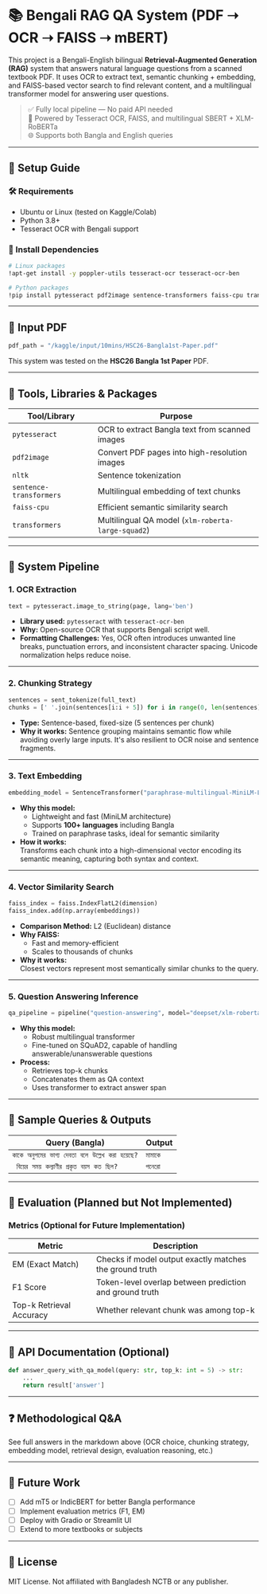 # 📚 Bengali RAG QA System (PDF ➝ OCR ➝ FAISS ➝ mBERT)

This project is a Bengali-English bilingual **Retrieval-Augmented Generation (RAG)** system that answers natural language questions from a scanned textbook PDF. It uses OCR to extract text, semantic chunking + embedding, and FAISS-based vector search to find relevant content, and a multilingual transformer model for answering user questions.

> ✅ Fully local pipeline — No paid API needed  
> 🧠 Powered by Tesseract OCR, FAISS, and multilingual SBERT + XLM-RoBERTa  
> 🌐 Supports both Bangla and English queries

---

## 🔧 Setup Guide

### 🛠 Requirements

- Ubuntu or Linux (tested on Kaggle/Colab)
- Python 3.8+
- Tesseract OCR with Bengali support

### 🐍 Install Dependencies

```bash
# Linux packages
!apt-get install -y poppler-utils tesseract-ocr tesseract-ocr-ben

# Python packages
!pip install pytesseract pdf2image sentence-transformers faiss-cpu transformers nltk --quiet
```

---

## 📁 Input PDF

```python
pdf_path = "/kaggle/input/10mins/HSC26-Bangla1st-Paper.pdf"
```

This system was tested on the **HSC26 Bangla 1st Paper** PDF.

---

## 🧰 Tools, Libraries & Packages

| Tool/Library | Purpose |
|--------------|---------|
| `pytesseract` | OCR to extract Bangla text from scanned images |
| `pdf2image` | Convert PDF pages into high-resolution images |
| `nltk` | Sentence tokenization |
| `sentence-transformers` | Multilingual embedding of text chunks |
| `faiss-cpu` | Efficient semantic similarity search |
| `transformers` | Multilingual QA model (`xlm-roberta-large-squad2`) |

---

## 🧠 System Pipeline

### 1. **OCR Extraction**

```python
text = pytesseract.image_to_string(page, lang='ben')
```

- **Library used:** `pytesseract` with `tesseract-ocr-ben`
- **Why:** Open-source OCR that supports Bengali script well.
- **Formatting Challenges:** Yes, OCR often introduces unwanted line breaks, punctuation errors, and inconsistent character spacing. Unicode normalization helps reduce noise.

---

### 2. **Chunking Strategy**

```python
sentences = sent_tokenize(full_text)
chunks = [' '.join(sentences[i:i + 5]) for i in range(0, len(sentences), 5)]
```

- **Type:** Sentence-based, fixed-size (5 sentences per chunk)
- **Why it works:** Sentence grouping maintains semantic flow while avoiding overly large inputs. It's also resilient to OCR noise and sentence fragments.

---

### 3. **Text Embedding**

```python
embedding_model = SentenceTransformer("paraphrase-multilingual-MiniLM-L12-v2")
```

- **Why this model:**  
  - Lightweight and fast (MiniLM architecture)  
  - Supports **100+ languages** including Bangla  
  - Trained on paraphrase tasks, ideal for semantic similarity  
- **How it works:**  
  Transforms each chunk into a high-dimensional vector encoding its semantic meaning, capturing both syntax and context.

---

### 4. **Vector Similarity Search**

```python
faiss_index = faiss.IndexFlatL2(dimension)
faiss_index.add(np.array(embeddings))
```

- **Comparison Method:** L2 (Euclidean) distance
- **Why FAISS:**  
  - Fast and memory-efficient
  - Scales to thousands of chunks
- **Why it works:**  
  Closest vectors represent most semantically similar chunks to the query.

---

### 5. **Question Answering Inference**

```python
qa_pipeline = pipeline("question-answering", model="deepset/xlm-roberta-large-squad2")
```

- **Why this model:**  
  - Robust multilingual transformer  
  - Fine-tuned on SQuAD2, capable of handling answerable/unanswerable questions  
- **Process:**  
  - Retrieves top-k chunks  
  - Concatenates them as QA context  
  - Uses transformer to extract answer span

---

## 💬 Sample Queries & Outputs

| Query (Bangla)                          | Output                                      |
|----------------------------------------|---------------------------------------------|
| `কাকে অনুপমের ভাগ্য দেবতা বলে উল্লেখ করা হয়েছে?`                 | `মামাকে`                        |
| ` বিয়ের সময় কল্যাণীর প্রকৃত বয়স কত ছিল?`         | `পনেরো`                                     |


---

## 🧪 Evaluation (Planned but Not Implemented)

### Metrics (Optional for Future Implementation)

| Metric     | Description |
|------------|-------------|
| EM (Exact Match) | Checks if model output exactly matches the ground truth |
| F1 Score   | Token-level overlap between prediction and ground truth |
| Top-k Retrieval Accuracy | Whether relevant chunk was among top-k |

---

## 📡 API Documentation (Optional)

```python
def answer_query_with_qa_model(query: str, top_k: int = 5) -> str:
    ...
    return result['answer']
```

---

## ❓ Methodological Q&A

See full answers in the markdown above (OCR choice, chunking strategy, embedding model, retrieval design, evaluation reasoning, etc.)

---

## 📌 Future Work

- [ ] Add mT5 or IndicBERT for better Bangla performance
- [ ] Implement evaluation metrics (F1, EM)
- [ ] Deploy with Gradio or Streamlit UI
- [ ] Extend to more textbooks or subjects

---

## 📜 License

MIT License. Not affiliated with Bangladesh NCTB or any publisher.
